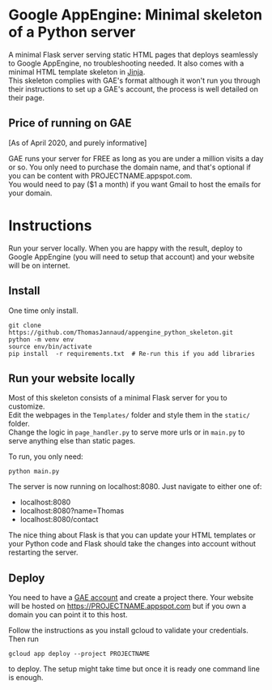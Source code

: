 # Google AppEngine: Minimal skeleton of a Python server
A minimal Flask server serving static HTML pages that deploys seamlessly to Google AppEngine, no troubleshooting needed. It also comes with a minimal HTML template skeleton in [Jinja](https://jinja.palletsprojects.com/).  
This skeleton complies with GAE's format although it won't run you through their instructions to set up a GAE's account, the process is well detailed on their page.

## Price of running on GAE
[As of April 2020, and purely informative]

GAE runs your server for FREE as long as you are under a million visits a day or so. You only need to purchase the domain name, and that's optional if you can be content with PROJECTNAME.appspot.com.  
You would need to pay ($1 a month) if you want Gmail to host the emails for your domain.


# Instructions

Run your server locally. When you are happy with the result, deploy to Google AppEngine (you will need to setup that account) and your website will be on internet.

## Install

One time only install.

```
git clone https://github.com/ThomasJannaud/appengine_python_skeleton.git
python -m venv env
source env/bin/activate
pip install  -r requirements.txt  # Re-run this if you add libraries
```

## Run your website locally

Most of this skeleton consists of a minimal Flask server for you to customize.  
Edit the webpages in the `Templates/` folder and style them in the `static/` folder.  
Change the logic in `page_handler.py` to serve more urls or in `main.py` to serve anything else than static pages.  


To run, you only need:
```
python main.py
```

The server is now running on localhost:8080. Just navigate to either one of:
- localhost:8080
- localhost:8080?name=Thomas
- localhost:8080/contact

The nice thing about Flask is that you can update your HTML templates or your Python code and Flask should take the changes into account without restarting the server.


## Deploy

You need to have a [GAE account](https://cloud.google.com/appengine) and create a project there.
Your website will be hosted on https://PROJECTNAME.appspot.com but if you own a domain you can point it to this host.

Follow the instructions as you install gcloud to validate your credentials. Then run

`gcloud app deploy --project PROJECTNAME`

to deploy. The setup might take time but once it is ready one command line is enough.